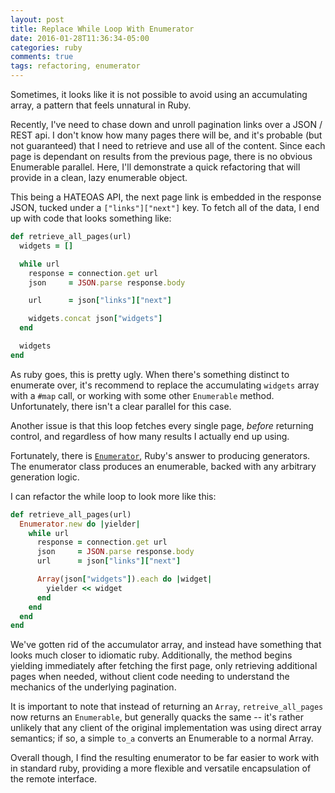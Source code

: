 ```yaml
---
layout: post
title: Replace While Loop With Enumerator
date: 2016-01-28T11:36:34-05:00
categories: ruby
comments: true
tags: refactoring, enumerator
---
```


Sometimes, it looks like it is not possible to avoid using an accumulating
array, a pattern that feels unnatural in Ruby.

Recently, I've need to chase down and unroll pagination links over a
JSON / REST api.  I don't know how many pages there will be, and it's probable
(but not guaranteed) that I need to retrieve and use all of the content.
Since each page is dependant on results from the previous page, there is no
obvious Enumerable parallel.  Here, I'll demonstrate a quick refactoring that
will provide in a clean, lazy enumerable object.

<!-- more -->

This being a HATEOAS API, the next page link is embedded in the response JSON,
tucked under a `["links"]["next"]` key.  To fetch all of the data, I end up with
code that looks something like:

```ruby
def retrieve_all_pages(url)
  widgets = []

  while url
    response = connection.get url
    json     = JSON.parse response.body

    url      = json["links"]["next"]

    widgets.concat json["widgets"]
  end

  widgets
end
```

As ruby goes, this is pretty ugly.  When there's something distinct to
enumerate over, it's recommend to replace the accumulating `widgets` array with
a `#map` call, or working with some other `Enumerable` method.  Unfortunately,
there isn't a clear parallel for this case.

Another issue is that this loop fetches every single page, _before_ returning
control, and regardless of how many results I actually end up using.

Fortunately, there is [`Enumerator`][1], Ruby's answer to producing generators.
The enumerator class produces an enumerable, backed with any arbitrary
generation logic.


I can refactor the while loop to look more like this:

```ruby
def retrieve_all_pages(url)
  Enumerator.new do |yielder|
    while url
      response = connection.get url
      json     = JSON.parse response.body
      url      = json["links"]["next"]

      Array(json["widgets"]).each do |widget|
        yielder << widget
      end
    end
  end
end
```

We've gotten rid of the accumulator array, and instead have something
that looks much closer to idiomatic ruby.  Additionally, the method begins
yielding immediately after fetching the first page, only retrieving additional
pages when needed, without client code needing to understand the mechanics of
the underlying pagination.

It is important to note that instead of returning an `Array`,
`retreive_all_pages` now returns an `Enumerable`, but generally quacks the same
-- it's rather unlikely that any client of the original implementation was
using direct array semantics; if so, a simple `to_a` converts an Enumerable to
a normal Array.

Overall though, I find the resulting enumerator to be far easier to work with
in standard ruby, providing a more flexible and versatile encapsulation of the
remote interface.


[1]: http://docs.ruby-lang.org/en/2.3.0/Enumerator.html
